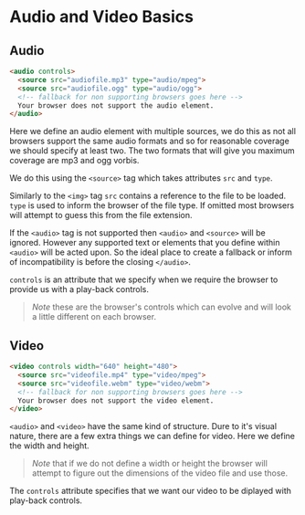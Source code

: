 Audio and Video Basics
======================

Audio
-----

`````html
<audio controls>
  <source src="audiofile.mp3" type="audio/mpeg">
  <source src="audiofile.ogg" type="audio/ogg">
  <!-- fallback for non supporting browsers goes here -->
  Your browser does not support the audio element.
</audio>
`````

Here we define an audio element with multiple sources, we do this as not all browsers support the same audio formats and so for reasonable coverage we should specify at least two. The two formats that will give you maximum coverage are mp3 and ogg vorbis.

We do this using the ``<source>`` tag which takes attributes ``src`` and ``type``.

Similarly to the ``<img>`` tag ``src`` contains a reference to the file to be loaded.
``type`` is used to inform the browser of the file type. If omitted most browsers will attempt to guess this from the file extension.

If the ``<audio>`` tag is not supported then ``<audio>`` and ``<source>`` will be ignored. However any supported text or elements that you define within ``<audio>`` will be acted upon. So the ideal place to create a fallback or inform of incompatibility is before the closing ``</audio>``.

``controls`` is an attribute that we specify when we require the browser to provide us with a play-back controls. 

> *Note* these are the browser's controls which can evolve and will look a little different on each browser.

Video
-----

`````html
<video controls width="640" height="480">
  <source src="videofile.mp4" type="video/mpeg">
  <source src="videofile.webm" type="video/webm">
  <!-- fallback for non supporting browsers goes here -->
  Your browser does not support the video element.
</video>
`````

``<audio>`` and ``<video>`` have the same kind of structure. Dure to it's visual nature, there are a few extra things we can define for video. Here we define the width and height.

> *Note* that if we do not define a width or height the browser will attempt to figure out the dimensions of the video file and use those.

The ``controls`` attribute specifies that we want our video to be diplayed with play-back controls.





